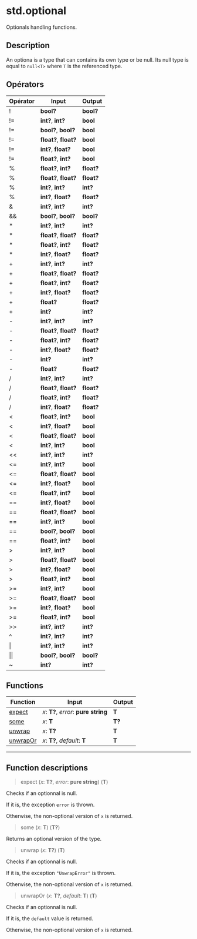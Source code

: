 # std.optional

Optionals handling functions.
## Description
An optiona is a type that can contains its own type or be null.
Its null type is equal to `null<T>` where `T` is the referenced type.
## Opérators
|Opérator|Input|Output|
|-|-|-|
|!|**bool?**|**bool?**|
|!=|**int?**, **int?**|**bool**|
|!=|**bool?**, **bool?**|**bool**|
|!=|**float?**, **float?**|**bool**|
|!=|**int?**, **float?**|**bool**|
|!=|**float?**, **int?**|**bool**|
|%|**float?**, **int?**|**float?**|
|%|**float?**, **float?**|**float?**|
|%|**int?**, **int?**|**int?**|
|%|**int?**, **float?**|**float?**|
|&|**int?**, **int?**|**int?**|
|&&|**bool?**, **bool?**|**bool?**|
|*|**int?**, **int?**|**int?**|
|*|**float?**, **float?**|**float?**|
|*|**float?**, **int?**|**float?**|
|*|**int?**, **float?**|**float?**|
|+|**int?**, **int?**|**int?**|
|+|**float?**, **float?**|**float?**|
|+|**float?**, **int?**|**float?**|
|+|**int?**, **float?**|**float?**|
|+|**float?**|**float?**|
|+|**int?**|**int?**|
|-|**int?**, **int?**|**int?**|
|-|**float?**, **float?**|**float?**|
|-|**float?**, **int?**|**float?**|
|-|**int?**, **float?**|**float?**|
|-|**int?**|**int?**|
|-|**float?**|**float?**|
|/|**int?**, **int?**|**int?**|
|/|**float?**, **float?**|**float?**|
|/|**float?**, **int?**|**float?**|
|/|**int?**, **float?**|**float?**|
|<|**float?**, **int?**|**bool**|
|<|**int?**, **float?**|**bool**|
|<|**float?**, **float?**|**bool**|
|<|**int?**, **int?**|**bool**|
|<<|**int?**, **int?**|**int?**|
|<=|**int?**, **int?**|**bool**|
|<=|**float?**, **float?**|**bool**|
|<=|**int?**, **float?**|**bool**|
|<=|**float?**, **int?**|**bool**|
|==|**int?**, **float?**|**bool**|
|==|**float?**, **float?**|**bool**|
|==|**int?**, **int?**|**bool**|
|==|**bool?**, **bool?**|**bool**|
|==|**float?**, **int?**|**bool**|
|>|**int?**, **int?**|**bool**|
|>|**float?**, **float?**|**bool**|
|>|**int?**, **float?**|**bool**|
|>|**float?**, **int?**|**bool**|
|>=|**int?**, **int?**|**bool**|
|>=|**float?**, **float?**|**bool**|
|>=|**int?**, **float?**|**bool**|
|>=|**float?**, **int?**|**bool**|
|>>|**int?**, **int?**|**int?**|
|^|**int?**, **int?**|**int?**|
|\||**int?**, **int?**|**int?**|
|\|\||**bool?**, **bool?**|**bool?**|
|~|**int?**|**int?**|
## Functions
|Function|Input|Output|
|-|-|-|
|[expect](#func_0)|*x*: **T?**, *error*: **pure string**|**T**|
|[some](#func_1)|*x*: **T**|**T?**|
|[unwrap](#func_2)|*x*: **T?**|**T**|
|[unwrapOr](#func_3)|*x*: **T?**, *default*: **T**|**T**|


***
## Function descriptions

<a id="func_0"></a>
> expect (*x*: **T?**, *error*: **pure string**) (**T**)

Checks if an optionnal is null.

If it is, the exception `error` is thrown.

Otherwise, the non-optional version of `x` is returned.

<a id="func_1"></a>
> some (*x*: **T**) (**T?**)

Returns an optional version of the type.

<a id="func_2"></a>
> unwrap (*x*: **T?**) (**T**)

Checks if an optionnal is null.

If it is, the exception `"UnwrapError"` is thrown.

Otherwise, the non-optional version of `x` is returned.

<a id="func_3"></a>
> unwrapOr (*x*: **T?**, *default*: **T**) (**T**)

Checks if an optionnal is null.

If it is, the `default` value is returned.

Otherwise, the non-optional version of `x` is returned.

